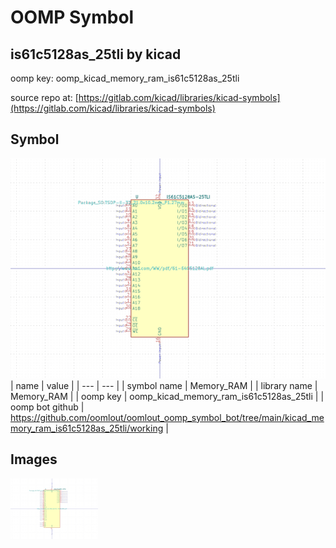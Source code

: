 # OOMP Symbol  
## is61c5128as_25tli  by kicad  
  
oomp key: oomp_kicad_memory_ram_is61c5128as_25tli  
  
source repo at: [https://gitlab.com/kicad/libraries/kicad-symbols](https://gitlab.com/kicad/libraries/kicad-symbols)  
## Symbol  
  
[![working.png](working_600.png)](working.png)  
| name | value | 
| --- | --- | 
| symbol name | Memory_RAM | 
| library name | Memory_RAM | 
| oomp key | oomp_kicad_memory_ram_is61c5128as_25tli | 
| oomp bot github | https://github.com/oomlout/oomlout_oomp_symbol_bot/tree/main/kicad_memory_ram_is61c5128as_25tli/working | 
## Images  
  
[![working.png](working_140.png)](working.png)  
